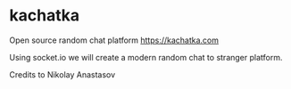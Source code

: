 # kachatka
Open source random chat platform https://kachatka.com

Using socket.io we will create a modern random chat to stranger platform.


Credits to Nikolay Anastasov
